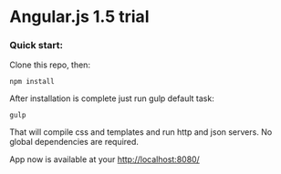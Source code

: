 # Angular.js 1.5 trial

### Quick start:
Clone this repo, then:

    npm install

After installation is complete just run gulp default task:

    gulp


That will compile css and templates and run http and json servers. No global dependencies are required.

App now is available at your [http://localhost:8080/](http://localhost:8080/)
